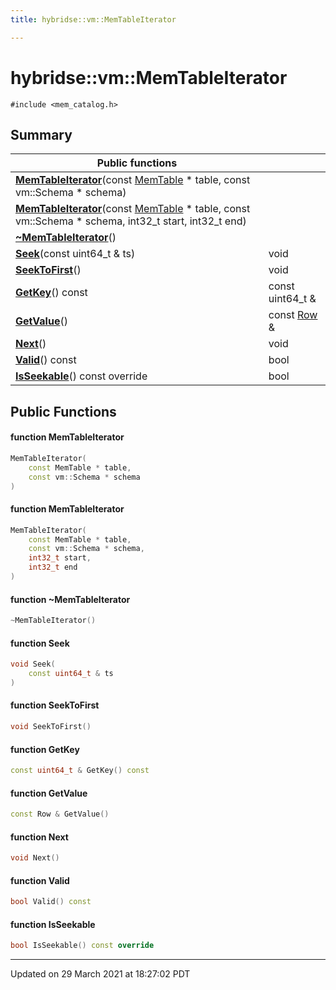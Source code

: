 ```yaml
---
title: hybridse::vm::MemTableIterator

---
```

# hybridse::vm::MemTableIterator



`#include <mem_catalog.h>`

## Summary


|  Public functions|            |
| -------------- | -------------- |
|**[MemTableIterator](/hybridse/usage/api/c++/Classes/classhybridse_1_1vm_1_1_mem_table_iterator.md#function-memtableiterator)**(const [MemTable](/hybridse/usage/api/c++/Namespaces/namespacehybridse_1_1vm.md#typedef-memtable) * table, const vm::Schema * schema)|  |
|**[MemTableIterator](/hybridse/usage/api/c++/Classes/classhybridse_1_1vm_1_1_mem_table_iterator.md#function-memtableiterator)**(const [MemTable](/hybridse/usage/api/c++/Namespaces/namespacehybridse_1_1vm.md#typedef-memtable) * table, const vm::Schema * schema, int32_t start, int32_t end)|  |
|**[~MemTableIterator](/hybridse/usage/api/c++/Classes/classhybridse_1_1vm_1_1_mem_table_iterator.md#function-~memtableiterator)**()|  |
|**[Seek](/hybridse/usage/api/c++/Classes/classhybridse_1_1vm_1_1_mem_table_iterator.md#function-seek)**(const uint64_t & ts)| void  |
|**[SeekToFirst](/hybridse/usage/api/c++/Classes/classhybridse_1_1vm_1_1_mem_table_iterator.md#function-seektofirst)**()| void  |
|**[GetKey](/hybridse/usage/api/c++/Classes/classhybridse_1_1vm_1_1_mem_table_iterator.md#function-getkey)**() const| const uint64_t &  |
|**[GetValue](/hybridse/usage/api/c++/Classes/classhybridse_1_1vm_1_1_mem_table_iterator.md#function-getvalue)**()| const [Row](/hybridse/usage/api/c++/Classes/classhybridse_1_1codec_1_1_row.md) &  |
|**[Next](/hybridse/usage/api/c++/Classes/classhybridse_1_1vm_1_1_mem_table_iterator.md#function-next)**()| void  |
|**[Valid](/hybridse/usage/api/c++/Classes/classhybridse_1_1vm_1_1_mem_table_iterator.md#function-valid)**() const| bool  |
|**[IsSeekable](/hybridse/usage/api/c++/Classes/classhybridse_1_1vm_1_1_mem_table_iterator.md#function-isseekable)**() const override| bool  |

## Public Functions

#### function MemTableIterator

```cpp
MemTableIterator(
    const MemTable * table,
    const vm::Schema * schema
)
```


#### function MemTableIterator

```cpp
MemTableIterator(
    const MemTable * table,
    const vm::Schema * schema,
    int32_t start,
    int32_t end
)
```


#### function ~MemTableIterator

```cpp
~MemTableIterator()
```


#### function Seek

```cpp
void Seek(
    const uint64_t & ts
)
```


#### function SeekToFirst

```cpp
void SeekToFirst()
```


#### function GetKey

```cpp
const uint64_t & GetKey() const
```


#### function GetValue

```cpp
const Row & GetValue()
```


#### function Next

```cpp
void Next()
```


#### function Valid

```cpp
bool Valid() const
```


#### function IsSeekable

```cpp
bool IsSeekable() const override
```


-------------------------------

Updated on 29 March 2021 at 18:27:02 PDT